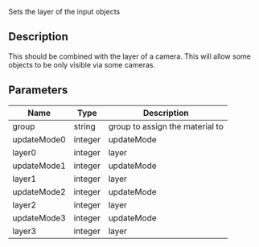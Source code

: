 Sets the layer of the input objects


## Description

This should be combined with the layer of a camera. This will allow some objects to be only visible via some cameras.

## Parameters

<table>
<thead>
	<tr>
		<th>Name</th>
		<th>Type</th>
		<th>Description</th>
	</tr>
</thead>
<tr>
	<td>group</td>
	<td><div class='bg-purple-800 px-2 py-px text-white rounded-sm'>string</div></td>
	<td>group to assign the material to</td>
</tr>
<tr>
	<td>updateMode0</td>
	<td><div class='bg-orange-800 px-2 py-px text-white rounded-sm'>integer</div></td>
	<td>updateMode</td>
</tr>
<tr>
	<td>layer0</td>
	<td><div class='bg-orange-800 px-2 py-px text-white rounded-sm'>integer</div></td>
	<td>layer</td>
</tr>
<tr>
	<td>updateMode1</td>
	<td><div class='bg-orange-800 px-2 py-px text-white rounded-sm'>integer</div></td>
	<td>updateMode</td>
</tr>
<tr>
	<td>layer1</td>
	<td><div class='bg-orange-800 px-2 py-px text-white rounded-sm'>integer</div></td>
	<td>layer</td>
</tr>
<tr>
	<td>updateMode2</td>
	<td><div class='bg-orange-800 px-2 py-px text-white rounded-sm'>integer</div></td>
	<td>updateMode</td>
</tr>
<tr>
	<td>layer2</td>
	<td><div class='bg-orange-800 px-2 py-px text-white rounded-sm'>integer</div></td>
	<td>layer</td>
</tr>
<tr>
	<td>updateMode3</td>
	<td><div class='bg-orange-800 px-2 py-px text-white rounded-sm'>integer</div></td>
	<td>updateMode</td>
</tr>
<tr>
	<td>layer3</td>
	<td><div class='bg-orange-800 px-2 py-px text-white rounded-sm'>integer</div></td>
	<td>layer</td>
</tr>
</table>